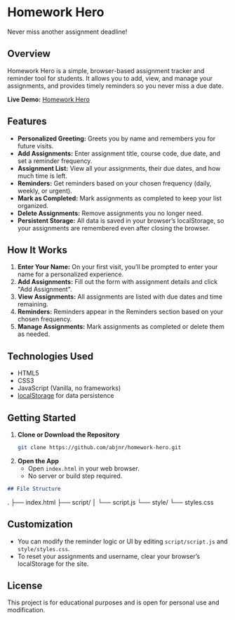 # Homework Hero

Never miss another assignment deadline!

## Overview

Homework Hero is a simple, browser-based assignment tracker and reminder tool for students. It allows you to add, view, and manage your assignments, and provides timely reminders so you never miss a due date.

**Live Demo:** [Homework Hero](https://abjnr.github.io/homework-hero/)

## Features

- **Personalized Greeting:** Greets you by name and remembers you for future visits.
- **Add Assignments:** Enter assignment title, course code, due date, and set a reminder frequency.
- **Assignment List:** View all your assignments, their due dates, and how much time is left.
- **Reminders:** Get reminders based on your chosen frequency (daily, weekly, or urgent).
- **Mark as Completed:** Mark assignments as completed to keep your list organized.
- **Delete Assignments:** Remove assignments you no longer need.
- **Persistent Storage:** All data is saved in your browser’s localStorage, so your assignments are remembered even after closing the browser.

## How It Works

1. **Enter Your Name:** On your first visit, you’ll be prompted to enter your name for a personalized experience.
2. **Add Assignments:** Fill out the form with assignment details and click "Add Assignment".
3. **View Assignments:** All assignments are listed with due dates and time remaining.
4. **Reminders:** Reminders appear in the Reminders section based on your chosen frequency.
5. **Manage Assignments:** Mark assignments as completed or delete them as needed.

## Technologies Used

- HTML5
- CSS3
- JavaScript (Vanilla, no frameworks)
- [localStorage](https://developer.mozilla.org/en-US/docs/Web/API/Window/localStorage) for data persistence

## Getting Started

1. **Clone or Download the Repository**
   ```bash
   git clone https://github.com/abjnr/homework-hero.git
   ```
2. **Open the App**
   - Open `index.html` in your web browser.
   - No server or build step required.

```markdown
## File Structure

```
.
├── index.html
├── script/
│   └── script.js
└── style/
    └── styles.css


## Customization

- You can modify the reminder logic or UI by editing `script/script.js` and `style/styles.css`.
- To reset your assignments and username, clear your browser’s localStorage for the site.

## License

This project is for educational purposes and is open for personal use and modification.
